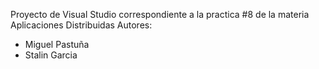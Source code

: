 Proyecto de Visual Studio correspondiente a la practica #8 de la materia Aplicaciones Distribuidas
Autores:
* Miguel Pastuña
* Stalin Garcia

